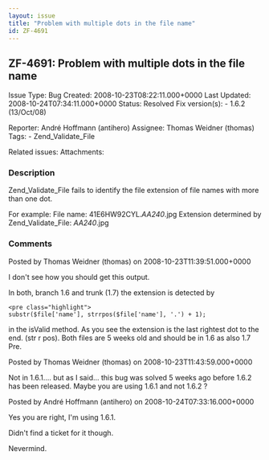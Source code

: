 ```yaml
---
layout: issue
title: "Problem with multiple dots in the file name"
id: ZF-4691
---
```


ZF-4691: Problem with multiple dots in the file name
----------------------------------------------------

 Issue Type: Bug Created: 2008-10-23T08:22:11.000+0000 Last Updated: 2008-10-24T07:34:11.000+0000 Status: Resolved Fix version(s): - 1.6.2 (13/Oct/08)
 
 Reporter:  André Hoffmann (antihero)  Assignee:  Thomas Weidner (thomas)  Tags: - Zend\_Validate\_File
 
 Related issues: 
 Attachments: 
### Description

Zend\_Validate\_File fails to identify the file extension of file names with more than one dot.

For example: File name: 41E6HW92CYL._AA240_.jpg Extension determined by Zend\_Validate\_File: _AA240_.jpg

 

 

### Comments

Posted by Thomas Weidner (thomas) on 2008-10-23T11:39:51.000+0000

I don't see how you should get this output.

In both, branch 1.6 and trunk (1.7) the extension is detected by

 
    <pre class="highlight">
    substr($file['name'], strrpos($file['name'], '.') + 1);


in the isValid method. As you see the extension is the last rightest dot to the end. (str r pos). Both files are 5 weeks old and should be in 1.6 as also 1.7 Pre.

 

 

Posted by Thomas Weidner (thomas) on 2008-10-23T11:43:59.000+0000

Not in 1.6.1.... but as I said... this bug was solved 5 weeks ago before 1.6.2 has been released. Maybe you are using 1.6.1 and not 1.6.2 ?

 

 

Posted by André Hoffmann (antihero) on 2008-10-24T07:33:16.000+0000

Yes you are right, I'm using 1.6.1.

Didn't find a ticket for it though.

Nevermind.

 

 